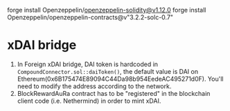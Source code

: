 

forge install Openzeppelin/openzeppelin-solidity@v1.12.0
forge install Openzeppelin/openzeppelin-contracts@v"3.2.2-solc-0.7"



# xDAI bridge
1. In Foreign xDAI bridge, DAI token is hardcoded in `CompoundConnector.sol::daiToken()`, the default value is DAI on Ethereum(0x6B175474E89094C44Da98b954EedeAC495271d0F). You'll need to modify the address according to the network.
2. BlockRewardAuRa contract has to be "registered" in the blockchain client code (i.e. Nethermind) in order to mint xDAI.